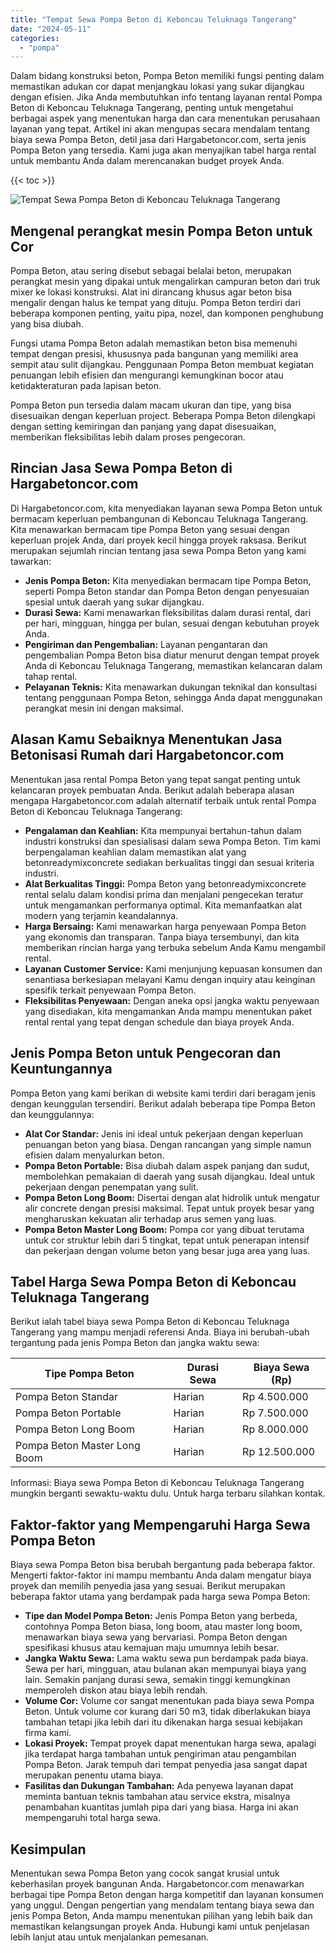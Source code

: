 ```yaml
---
title: "Tempat Sewa Pompa Beton di Keboncau Teluknaga Tangerang"
date: "2024-05-11"
categories: 
  - "pompa"
---
```




Dalam bidang konstruksi beton, Pompa Beton memiliki fungsi penting dalam memastikan adukan cor dapat menjangkau lokasi yang sukar dijangkau dengan efisien. Jika Anda membutuhkan info tentang layanan rental Pompa Beton di Keboncau Teluknaga Tangerang, penting untuk mengetahui berbagai aspek yang menentukan harga dan cara menentukan perusahaan layanan yang tepat. Artikel ini akan mengupas secara mendalam tentang biaya sewa Pompa Beton, detil jasa dari Hargabetoncor.com, serta jenis Pompa Beton yang tersedia. Kami juga akan menyajikan tabel harga rental untuk membantu Anda dalam merencanakan budget proyek Anda.

{{< toc >}}

![Tempat Sewa Pompa Beton di Keboncau Teluknaga Tangerang](https://hargareadymixid.github.io/pompa/concrete-pump%20(10).png)

## Mengenal perangkat mesin Pompa Beton untuk Cor

Pompa Beton, atau sering disebut sebagai belalai beton, merupakan perangkat mesin yang dipakai untuk mengalirkan campuran beton dari truk mixer ke lokasi konstruksi. Alat ini dirancang khusus agar beton bisa mengalir dengan halus ke tempat yang dituju. Pompa Beton terdiri dari beberapa komponen penting, yaitu pipa, nozel, dan komponen penghubung yang bisa diubah.

Fungsi utama Pompa Beton adalah memastikan beton bisa memenuhi tempat dengan presisi, khususnya pada bangunan yang memiliki area sempit atau sulit dijangkau. Penggunaan Pompa Beton membuat kegiatan penuangan lebih efisien dan mengurangi kemungkinan bocor atau ketidakteraturan pada lapisan beton.

Pompa Beton pun tersedia dalam macam ukuran dan tipe, yang bisa disesuaikan dengan keperluan project. Beberapa Pompa Beton dilengkapi dengan setting kemiringan dan panjang yang dapat disesuaikan, memberikan fleksibilitas lebih dalam proses pengecoran.

## Rincian Jasa Sewa Pompa Beton di Hargabetoncor.com

Di Hargabetoncor.com, kita menyediakan layanan sewa Pompa Beton untuk bermacam keperluan pembangunan di Keboncau Teluknaga Tangerang. Kita menawarkan bermacam tipe Pompa Beton yang sesuai dengan keperluan projek Anda, dari proyek kecil hingga proyek raksasa. Berikut merupakan sejumlah rincian tentang jasa sewa Pompa Beton yang kami tawarkan:

- **Jenis Pompa Beton:** Kita menyediakan bermacam tipe Pompa Beton, seperti Pompa Beton standar dan Pompa Beton dengan penyesuaian spesial untuk daerah yang sukar dijangkau.
- **Durasi Sewa:** Kami menawarkan fleksibilitas dalam durasi rental, dari per hari, mingguan, hingga per bulan, sesuai dengan kebutuhan proyek Anda.
- **Pengiriman dan Pengembalian:** Layanan pengantaran dan pengembalian Pompa Beton bisa diatur menurut dengan tempat proyek Anda di Keboncau Teluknaga Tangerang, memastikan kelancaran dalam tahap rental.
- **Pelayanan Teknis:** Kita menawarkan dukungan teknikal dan konsultasi tentang penggunaan Pompa Beton, sehingga Anda dapat menggunakan perangkat mesin ini dengan maksimal.

## Alasan Kamu Sebaiknya Menentukan Jasa Betonisasi Rumah dari Hargabetoncor.com

Menentukan jasa rental Pompa Beton yang tepat sangat penting untuk kelancaran proyek pembuatan Anda. Berikut adalah beberapa alasan mengapa Hargabetoncor.com adalah alternatif terbaik untuk rental Pompa Beton di Keboncau Teluknaga Tangerang:

- **Pengalaman dan Keahlian:** Kita mempunyai bertahun-tahun dalam industri konstruksi dan spesialisasi dalam sewa Pompa Beton. Tim kami berpengalaman keahlian dalam memastikan alat yang betonreadymixconcrete sediakan berkualitas tinggi dan sesuai kriteria industri.
- **Alat Berkualitas Tinggi:** Pompa Beton yang betonreadymixconcrete rental selalu dalam kondisi prima dan menjalani pengecekan teratur untuk mengamankan performanya optimal. Kita memanfaatkan alat modern yang terjamin keandalannya.
- **Harga Bersaing:** Kami menawarkan harga penyewaan Pompa Beton yang ekonomis dan transparan. Tanpa biaya tersembunyi, dan kita memberikan rincian harga yang terbuka sebelum Anda Kamu mengambil rental.
- **Layanan Customer Service:** Kami menjunjung kepuasan konsumen dan senantiasa berkesiapan melayani Kamu dengan inquiry atau keinginan spesifik terkait penyewaan Pompa Beton.
- **Fleksibilitas Penyewaan:** Dengan aneka opsi jangka waktu penyewaan yang disediakan, kita mengamankan Anda mampu menentukan paket rental rental yang tepat dengan schedule dan biaya proyek Anda.

## Jenis Pompa Beton untuk Pengecoran dan Keuntungannya

Pompa Beton yang kami berikan di website kami terdiri dari beragam jenis dengan keunggulan tersendiri. Berikut adalah beberapa tipe Pompa Beton dan keunggulannya:

- **Alat Cor Standar:** Jenis ini ideal untuk pekerjaan dengan keperluan penuangan beton yang biasa. Dengan rancangan yang simple namun efisien dalam menyalurkan beton.
- **Pompa Beton Portable:** Bisa diubah dalam aspek panjang dan sudut, membolehkan pemakaian di daerah yang susah dijangkau. Ideal untuk pekerjaan dengan penempatan yang sulit.
- **Pompa Beton Long Boom:** Disertai dengan alat hidrolik untuk mengatur alir concrete dengan presisi maksimal. Tepat untuk proyek besar yang mengharuskan kekuatan alir terhadap arus semen yang luas.
- **Pompa Beton Master Long Boom:** Pompa cor yang dibuat terutama untuk cor struktur lebih dari 5 tingkat, tepat untuk penerapan intensif dan pekerjaan dengan volume beton yang besar juga area yang luas.

## Tabel Harga Sewa Pompa Beton di Keboncau Teluknaga Tangerang

Berikut ialah tabel biaya sewa Pompa Beton di Keboncau Teluknaga Tangerang yang mampu menjadi referensi Anda. Biaya ini berubah-ubah tergantung pada jenis Pompa Beton dan jangka waktu sewa:

| Tipe Pompa Beton | Durasi Sewa | Biaya Sewa (Rp) |
| --- | --- | --- |
| Pompa Beton Standar | Harian | Rp 4.500.000 |
| Pompa Beton Portable | Harian | Rp 7.500.000 |
| Pompa Beton Long Boom | Harian | Rp 8.000.000 |
| Pompa Beton Master Long Boom | Harian | Rp 12.500.000 |

Informasi: Biaya sewa Pompa Beton di Keboncau Teluknaga Tangerang mungkin berganti sewaktu-waktu dulu. Untuk harga terbaru silahkan kontak.

## Faktor-faktor yang Mempengaruhi Harga Sewa Pompa Beton

Biaya sewa Pompa Beton bisa berubah bergantung pada beberapa faktor. Mengerti faktor-faktor ini mampu membantu Anda dalam mengatur biaya proyek dan memilih penyedia jasa yang sesuai. Berikut merupakan beberapa faktor utama yang berdampak pada harga sewa Pompa Beton:

- **Tipe dan Model Pompa Beton:** Jenis Pompa Beton yang berbeda, contohnya Pompa Beton biasa, long boom, atau master long boom, menawarkan biaya sewa yang bervariasi. Pompa Beton dengan spesifikasi khusus atau kemajuan maju umumnya lebih besar.
- **Jangka Waktu Sewa:** Lama waktu sewa pun berdampak pada biaya. Sewa per hari, mingguan, atau bulanan akan mempunyai biaya yang lain. Semakin panjang durasi sewa, semakin tinggi kemungkinan memperoleh diskon atau biaya lebih rendah.
- **Volume Cor:** Volume cor sangat menentukan pada biaya sewa Pompa Beton. Untuk volume cor kurang dari 50 m3, tidak diberlakukan biaya tambahan tetapi jika lebih dari itu dikenakan harga sesuai kebijakan firma kami.
- **Lokasi Proyek:** Tempat proyek dapat menentukan harga sewa, apalagi jika terdapat harga tambahan untuk pengiriman atau pengambilan Pompa Beton. Jarak tempuh dari tempat penyedia jasa sangat dapat merupakan penentu utama biaya.
- **Fasilitas dan Dukungan Tambahan:** Ada penyewa layanan dapat meminta bantuan teknis tambahan atau service ekstra, misalnya penambahan kuantitas jumlah pipa dari yang biasa. Harga ini akan mempengaruhi total harga sewa.

## Kesimpulan

Menentukan sewa Pompa Beton yang cocok sangat krusial untuk keberhasilan proyek bangunan Anda. Hargabetoncor.com menawarkan berbagai tipe Pompa Beton dengan harga kompetitif dan layanan konsumen yang unggul. Dengan pengertian yang mendalam tentang biaya sewa dan jenis Pompa Beton, Anda mampu menentukan pilihan yang lebih baik dan memastikan kelangsungan proyek Anda. Hubungi kami untuk penjelasan lebih lanjut atau untuk menjalankan pemesanan.
